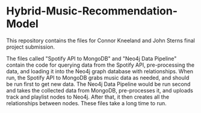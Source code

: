 # Hybrid-Music-Recommendation-Model
This repository contains the files for Connor Kneeland and John Sterns final project submission. 

The files called "Spotify API to MongoDB" and "Neo4j Data Pipeline" contain the code for querying data from the Spotify API, pre-processing the data, and loading it into the Neo4j graph database with relationships. When run, the Spotify API to MongoDB grabs music data as needed, and should be run first to get new data. The Neo4j Data Pipeline would be run second and takes the collected data from MongoDB, pre-processes it, and uploads track and playlist nodes to Neo4j. After that, it then creates all the relationships between nodes. These files take a long time to run.
